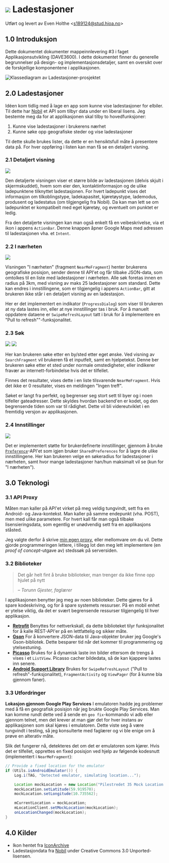 # ![](img/ic_launcher.png) Ladestasjoner



Utført og levert av Even Holthe <[s189124@stud.hioa.no](mailto:s189124@stud.hioa.no)>

## 1.0 Introduksjon

Dette dokumentet dokumenter mappeinnlevering #3 i faget Applikasjonsutvikling (DAVE3600). I dette dokumentet finner du generelle begrunnelser på design- og implementasjonsdetaljer, samt en oversikt over de forskjellige komponentene i applikasjonen.

![*Klassediagram av Ladestasjoner-prosjektet*](img/diagram.png)

## 2.0 Ladestasjoner

Idéen kom tidlig med å lage en app som kunne vise ladestasjoner for elbiler. Til dette har [Nobil](http://nobil.no) et API som tilbyr data under en liberal lisens. Jeg bestemte meg da for at applikasjonen skal tilby to hovedfunksjoner:

1. Kunne vise ladestasjoner i brukerens nærhet 
2. Kunne søke opp geografiske steder og vise ladestasjoner 

Til dette skulle brukes lister, da dette er en hensiktsfull måte å presentere data på. For hver oppføring i listen kan man få se en detaljert visning.

### 2.1 Detaljert visning

![](img/ChargerDetail.png)

Den detaljerte visningen viser et større bilde av ladestasjonen (delvis skjult i skjermskuddet), hvem som eier den, kontaktinformasjon og de ulike ladepunktene tilknyttet ladestasjonen. For hvert ladepunkt vises det informasjon om tilkoblingstype, ladekapasitet, kjøretøystype, lademodus, produsent og ladestatus (om tilgjengelig fra Nobil). Da kan man lett se om ladepunktet er kompatibelt med eget kjøretøy, og eventuelt om punktet er ledig.

Fra den detaljerte visningen kan man også enkelt få en veibeskrivelse, via et ikon i appens `ActionBar`. Denne knappen åpner Google Maps med adressen til ladestasjonen vha. et `Intent`.

### 2.2 I nærheten

![](img/NearMeFragment.png)

Visningen "I nærheten" (fragment `NearMeFragment`) henter brukerens geografiske posisjon, sender denne til API'et og får tilbake JSON-data, som omtolkes til en liste med ladestasjoner i nærheten. Alle søk foretas innen en radius på 3km, med visning av maks 25 ladestasjoner som standard. Dette kan endres i innstillingene, som er tilgjengelig i appens `ActionBar`, gitt at brukeren ikke står i en detaljert visning av en ladestasjon.

Her er det implementert en indikator (`ProgressDialog`) som viser til brukeren at ny data lastes inn, eller at nye innstillinger tas i bruk. For å manuelt oppdatere dataene er `SwipeRefreshLayout` tatt i bruk for å implementere en "Pull to refresh""-funksjonalitet.

### 2.3 Søk

![](img/SearchFragment.png) ![](img/SearchFragment_noresults.png)

Her kan brukeren søke etter en by/sted etter eget ønske. Ved visning av `SearchFragment` vil brukeren få et inputfelt, samt en hjelpetekst. Denne ber brukeren søke etter et sted under normale omstedigheter, eller indikerer fravær av internett-forbindelse hvis det er tilfellet.

Finnes det resultater, vises dette i en liste tilsvarende `NearMeFragment`. Hvis det ikke er 0 resultater, vises en meldingen "Ingen treff".

Søket er langt fra perfekt, og begrenser seg stort sett til byer og i noen tilfeller gateadresser. Dette skyldes hvordan backend'en er kodet, og den begrensende tiden som var til rådighet. Dette vil bli videreutviklet i en fremtidig versjon av applikasjonen.

### 2.4 Innstillinger

![](img/SettingsActivity.png)

Det er implementert støtte for brukerdefinerte innstillinger, gjennom å bruke [`Preference`](http://developer.android.com/guide/topics/ui/settings.html)-API'et som igjen bruker `SharedPreferences` for å lagre de ulike innstillingene. Her kan brukeren velge en søkeradius for ladestasjoner i nærheten, samt hvor mange ladestasjoner han/hun maksimalt vil se (kun for "I nærheten").

## 3.0 Teknologi

### 3.1 API Proxy
Måten man kaller på API'et virket på meg veldig tungvindt, sett fra en Android- og Java-kontekst. Man kaller på samme endepunkt (vha. POST), men med ulike parametere. For hvert kall får man også tilbake lisensieringsdata, som egentlig er unødvendig sett fra en applikasjons ståsted.

Jeg valgte derfor å skrive [min egen proxy](https://github.com/evenh/nobil-api-proxy), eller mellomvare om du vil. Dette gjorde programmeringen lettere, i tillegg lot den meg lett implementere (en *proof of concept*-utgave av) stedssøk på serversiden.

### 3.2 Biblioteker
> Det går helt fint å bruke biblioteker, man trenger da ikke finne opp hjulet på nytt
>
> *– Torunn Gjester, faglærer*

I applikasjonen benytter jeg meg av noen biblioteker. Dette gjøres for å spare kodeskriving, og for å spare systemets ressurser. På en mobil enhet er ytelse viktig, da det er svært begrensende ressurser tilgjengelig til hver applikasjon.

- **[Retrofit](http://square.github.io/retrofit/)**
Benyttes for nettverkskall, da dette biblioteket tilyr funksjonalitet for å kalle REST-API'er på en lettfattelig og sikker måte.
- **[Gson](https://code.google.com/p/google-gson/)**
For å konvertere JSON-data til Java-objekter bruker jeg Google's Gson-bibliotek. Dette besparer tid når det kommer til programmering og ytelsestuning.
- **[Picasso](http://square.github.io/picasso/)**
Brukes for å dynamisk laste inn bilder ettersom de trengs å vises i et `ListView`. Picasso cacher bildedata, så de kan kjappere lastes inn senere.
- **[Android Support Library](http://developer.android.com/tools/support-library/index.html)**
Brukes for `SwipeRefreshLayout` ("Pull to refresh"-funksjonalitet), `FragmentActivity` og `ViewPager` (for å kunne bla gjennom faner).

### 3.3 Utfordringer
**Lokasjon gjennom Google Play Services**
I emulatoren hadde jeg problemer med å få en geografisk posisjon når jeg brukte Google Play Services. Man kan komme rundt dette ved å sende en `geo fix`-kommando vi adb eller gjennom telnet, men det krever at man gjør det for hver instans av applikasjonen som skal kjøres i emulatoren. Dette viste seg å være tungvindt i testing, så jeg konsulterte med faglærer og vi ble enige om å prøve en alterativ måte.

Slik det fungerer nå, detekteres det om det er emulatoren som kjører. Hvis det er tilfellet, opprettes en fixed posisjon ved hjelp av følgende kodesnutt (implementert i `NearMeFragment`):

```java
// Provide a fixed location for the emulator
if (Utils.isAndroidEmulator()) {
	Log.i(TAG, "Detected emulator, simulating location...");

	Location mockLocation = new Location("Pilestredet 35 Mock Location Provider");
	mockLocation.setLatitude(59.919570);
	mockLocation.setLongitude(10.735562);

	mCurrentLocation = mockLocation;
	mLocationClient.setMockLocation(mockLocation);
	onLocationChanged(mockLocation);
}
```

## 4.0 Kilder

+ Ikon hentet fra [IconArchive](http://www.iconarchive.com/show/battery-icons-by-graphicloads/battery-polarity-icon.html)
+ Ladestasjondata fra [Nobil](http://nobil.no) under Creative Commons 3.0 Unported-lisensen.